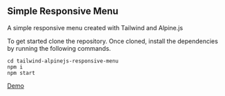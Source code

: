 
## Simple Responsive Menu
A simple responsive menu created with Tailwind and Alpine.js

To get started clone the repository.
Once cloned, install the dependencies by running the following commands.
```
cd tailwind-alpinejs-responsive-menu
npm i
npm start
```

<a href="https://codepen.io/nuwanthi-desilva/pen/MWVZEVr" target="_blank">Demo</a>
